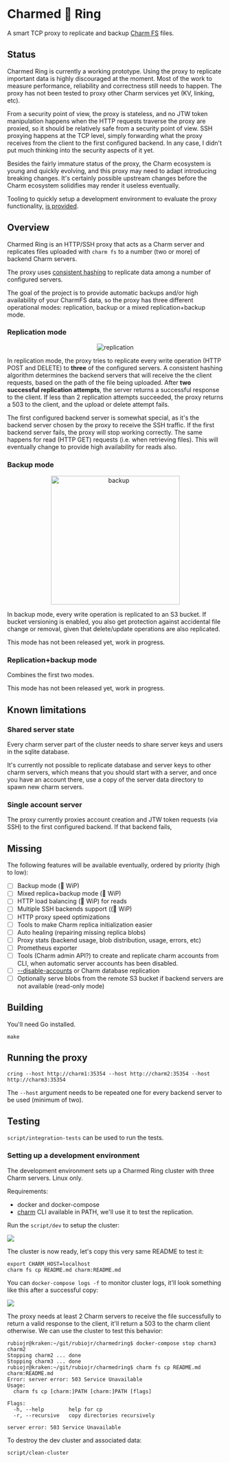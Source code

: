 # Charmed 💍 Ring

A smart TCP proxy to replicate and backup [Charm FS](https://charm.sh) files.

## Status

Charmed Ring is currently a working prototype. Using the proxy to replicate important data is highly discouraged at the moment. Most of the work to measure performance, reliability and correctness still needs to happen. The proxy has not been tested to proxy other Charm services yet (KV, linking, etc).

From a security point of view, the proxy is stateless, and no JTW token manipulation happens when the HTTP requests traverse the proxy are proxied, so it should be relatively safe from a security point of view. SSH proxying happens at the TCP level, simply forwarding what the proxy receives from the client to the first configured backend. In any case, I didn't put much thinking into the security aspects of it yet.

Besides the fairly immature status of the proxy, the Charm ecosystem is young and quickly evolving, and this proxy may need to adapt introducing breaking changes. It's certainly possible upstream changes before the Charm ecosystem solidifies may render it useless eventually.

Tooling to quickly setup a development environment to evaluate the proxy functionality, [is provided](#testing).

## Overview

Charmed Ring is an HTTP/SSH proxy that acts as a Charm server and replicates files uploaded with `charm fs` to a number (two or more) of backend Charm servers.

The proxy uses [consistent hashing](https://github.com/buraksezer/consistent) to replicate data among a number of configured servers.

The goal of the project is to provide automatic backups and/or high availability of your CharmFS data, so the proxy has three different operational modes: replication, backup or a mixed replication+backup mode.

### Replication mode

<p align="center">
    <img src="docs/images/replica-diag.png" alt="replication"/>
</p>

In replication mode, the proxy tries to replicate every write operation (HTTP POST and DELETE) to **three** of the configured servers. A consistent hashing algorithm determines the backend servers that will receive the the client requests, based on the path of the file being uploaded. After **two successful replication attempts**, the server returns a successful response to the client. If less than 2 replication attempts succeeded, the proxy returns a 503 to the client, and the upload or delete attempt fails.

The first configured backend server is somewhat special, as it's the backend server chosen by the proxy to receive the SSH traffic. If the first backend server fails, the proxy will stop working correctly. The same happens for read (HTTP GET) requests (i.e. when retrieving files).
This will eventually change to provide high availability for reads also.

### Backup mode

<p align="center">
    <img src="docs/images/backup-diag.png" alt="backup" width="300px"/>
</p>

In backup mode, every write operation is replicated to an S3 bucket. If bucket versioning is enabled, you also get protection against accidental file change or removal, given that delete/update operations are also replicated.

This mode has not been released yet, work in progress.

### Replication+backup mode

Combines the first two modes.

This mode has not been released yet, work in progress.

## Known limitations

### Shared server state

Every charm server part of the cluster needs to share server keys and users in the sqlite database.

It's currently not possible to replicate database and server keys to other charm servers, which means that you should start with a server, and once you have an account there, use a copy of the server data directory to spawn new charm servers.

### Single account server

The proxy currently proxies account creation and JTW token requests (via SSH) to the first configured backend. If that backend fails,
## Missing

The following features will be available eventually, ordered by priority (high to low):

* [ ] Backup mode (🚧 WiP)
* [ ] Mixed replica+backup mode (🚧 WiP)
* [ ] HTTP load balancing (🚧 WiP) for reads
* [ ] Multiple SSH backends support ((🚧 WiP)
* [ ] HTTP proxy speed optimizations
* [ ] Tools to make Charm replica initialization easier
* [ ] Auto healing (repairing missing replica blobs)
* [ ] Proxy stats (backend usage, blob distribution, usage, errors, etc)
* [ ] Prometheus exporter
* [ ] Tools (Charm admin API?) to create and replicate charm accounts from CLI, when automatic server accounts has been disabled.
* [ ] [--disable-accounts](https://github.com/charmbracelet/charm) or Charm database replication
* [ ] Optionally serve blobs from the remote S3 bucket if backend servers are not available (read-only mode) 

## Building

You'll need Go installed.

```
make
```

## Running the proxy

```
cring --host http://charm1:35354 --host http://charm2:35354 --host http://charm3:35354
```

The `--host` argument needs to be repeated one for every backend server to be used (minimum of two).

## Testing

`script/integration-tests` can be used to run the tests.

### Setting up a development environment

The development environment sets up a Charmed Ring cluster with three Charm servers. Linux only.

Requirements:

* docker and docker-compose
* [charm](https://github.com/charmbracelet/charm) CLI available in PATH, we'll use it to test the replication.

Run the `script/dev` to setup the cluster:

![](docs/images/dev-setup.png)


The cluster is now ready, let's copy this very same README to test it:

```
export CHARM_HOST=localhost
charm fs cp README.md charm:README.md
```

You can `docker-compose logs -f` to monitor cluster logs, it'll look something like this after a successful copy:

![](docs/images/copy-logs.png)

The proxy needs at least 2 Charm servers to receive the file successfully to return a valid response to the client, it'll return a 503 to the charm client otherwise. We can use the cluster to test this behavior:

```
rubiojr@kraken:~/git/rubiojr/charmedring$ docker-compose stop charm3 charm2
Stopping charm2 ... done
Stopping charm3 ... done
rubiojr@kraken:~/git/rubiojr/charmedring$ charm fs cp README.md charm:README.md
Error: server error: 503 Service Unavailable
Usage:
  charm fs cp [charm:]PATH [charm:]PATH [flags]

Flags:
  -h, --help        help for cp
  -r, --recursive   copy directories recursively

server error: 503 Service Unavailable
```

To destroy the dev cluster and associated data:

```
script/clean-cluster
```